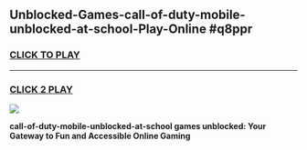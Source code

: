 
## Unblocked-Games-call-of-duty-mobile-unblocked-at-school-Play-Online #q8ppr
<h3>
<a href="https://news.freeplayer.one?title=call-of-duty-mobile-unblocked-at-school&ref=3">CLICK TO PLAY</a></h3>
<hr>

<h3>
<a href="https://news.freeplayer.one?title=call-of-duty-mobile-unblocked-at-school&ref=3">CLICK 2 PLAY</a>
  
</h3>

<a href="https://news.freeplayer.one?title=call-of-duty-mobile-unblocked-at-school&ref=3"><img src="https://clearcache.store/games.png"></a>


**call-of-duty-mobile-unblocked-at-school games unblocked: Your Gateway to Fun and Accessible Online Gaming**
